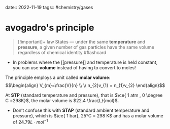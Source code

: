 date:: 2022-11-19
tags:: #chemistry/gases  

# avogadro's principle
>[!important]+ law
>States — under the same **temperature** and **pressure**, a given number of gas particles have the same volume regardless of chemical identity #flashcard 
- In problems where the [[pressure]] and temperature is held constant, you can use **volume** instead of having to convert to moles!

The principle employs a unit called **molar volume**:
$$\begin{align}
V_{m}=\frac{V}{n} \\ \\
n_{2}v_{1} = n_{1}v_{2}
\end{align}$$


At **STP** (standard temperature and pressure), that is $\ce{ 1 atm , 0 \degree C =298K}$, the molar volume is $22.4 \frac{L}{mol}$.
- Don’t confuse this with **STAP** (standard ambient temperature and pressure), which is $\ce{ 1 bar}, 25°C = 298 K$ and has a molar volume of $24.79 L  \cdot mol^{-1}$
